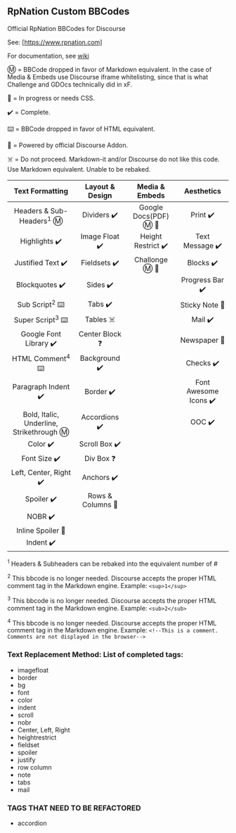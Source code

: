 ## RpNation Custom BBCodes

Official RpNation BBCodes for Discourse

See: [https://www.rpnation.com]

For documentation, see [wiki](https://github.com/Ghan04/discourse-rpn-bbcode/wiki)

Ⓜ️ = BBCode dropped in favor of Markdown equivalent. In the case of Media & Embeds use Discourse iframe whitelisting, since that is what Challenge and GDOcs technically did in xF.

🚧 = In progress or needs CSS.

✔️ = Complete.

⌨️ = BBCode dropped in favor of HTML equivalent.

🎉 = Powered by official Discourse Addon.

☠️ = Do not proceed. Markdown-it and/or Discourse do not like this code. Use Markdown equivalent. Unable to be rebaked.

|              Text Formatting              |  Layout & Design  |     Media & Embeds     |      Aesthetics       |
| :---------------------------------------: | :---------------: | :--------------------: | :-------------------: |
|   Headers & Sub-Headers<sup>1</sup> Ⓜ️    |    Dividers ✔️    | Google Docs(PDF) Ⓜ️ 🚧 |       Print ✔️        |
|               Highlights ✔️               |  Image Float ✔️   |   Height Restrict ✔️   |    Text Message ✔️    |
|             Justified Text ✔️             |   Fieldsets ✔️    |    Challonge Ⓜ️ 🚧     |       Blocks ✔️       |
|              Blockquotes ✔️               |     Sides ✔️      |                        |    Progress Bar ✔️    |
|         Sub Script<sup>2</sup> ⌨️         |      Tabs ✔️      |                        |    Sticky Note 🚧     |
|        Super Script<sup>3</sup> ⌨️        |     Tables ☠️     |                        |        Mail ✔️        |
|          Google Font Library ✔️           |  Center Block ❓  |                        |     Newspaper 🚧      |
|        HTML Comment<sup>4</sup> ⌨️        |   Background ✔️   |                        |       Checks ✔️       |
|            Paragraph Indent ✔️            |     Border ✔️     |                        | Font Awesome Icons ✔️ |
| Bold, Italic, Underline, Strikethrough Ⓜ️ |   Accordions ✔️   |                        |        OOC ✔️         |
|                 Color ✔️                  |   Scroll Box ✔️   |                        |                       |
|               Font Size ✔️                |    Div Box ❓     |                        |                       |
|          Left, Center, Right ✔️           |    Anchors ✔️     |                        |                       |
|                Spoiler ✔️                 | Rows & Columns 🚧 |                        |                       |
|                  NOBR ✔️                  |                   |                        |                       |
|             Inline Spoiler 🚧             |                   |                        |                       |
|                 Indent ✔️                 |                   |                        |                       |

<sup>1</sup> Headers & Subheaders can be rebaked into the equivalent number of #

<sup>2</sup> This bbcode is no longer needed. Discourse accepts the proper HTML comment tag in the Markdown engine. Example: `<sup>1</sup>`

<sup>3</sup> This bbcode is no longer needed. Discourse accepts the proper HTML comment tag in the Markdown engine. Example: `<sub>2</sub>`

<sup>4</sup> This bbcode is no longer needed. Discourse accepts the proper HTML comment tag in the Markdown engine. Example: `<!--This is a comment. Comments are not displayed in the browser-->`

### Text Replacement Method: List of completed tags:

- imagefloat
- border
- bg
- font
- color
- indent
- scroll
- nobr
- Center, Left, Right
- heightrestrict
- fieldset
- spoiler
- justify
- row column
- note
- tabs
- mail

### TAGS THAT NEED TO BE REFACTORED

- accordion
